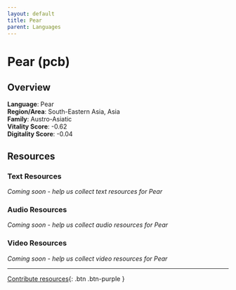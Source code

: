 ```yaml
---
layout: default
title: Pear
parent: Languages
---
```


# Pear (pcb)

## Overview

**Language**: Pear  
**Region/Area**: South-Eastern Asia, Asia  
**Family**: Austro-Asiatic  
**Vitality Score**: -0.62  
**Digitality Score**: -0.04  

## Resources

### Text Resources
*Coming soon - help us collect text resources for Pear*

### Audio Resources
*Coming soon - help us collect audio resources for Pear*

### Video Resources
*Coming soon - help us collect video resources for Pear*

---

[Contribute resources](https://fairtrain.github.io/){: .btn .btn-purple }
